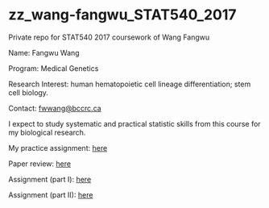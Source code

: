 # zz_wang-fangwu_STAT540_2017
Private repo for STAT540 2017 coursework of Wang Fangwu

Name: Fangwu Wang

Program: Medical Genetics

Research Interest: human hematopoietic cell lineage differentiation; stem cell biology.

Contact: fwwang@bccrc.ca

I expect to study systematic and practical statistic skills from this course for my biological research.

My practice assignment: [here](https://github.com/STAT540-UBC/zz_wang-fangwu_STAT540_2017/tree/master/Practice%20Assignment)  

Paper review: [here](https://github.com/STAT540-UBC/zz_wang-fangwu_STAT540_2017/blob/master/Paper%20review/Paper%20review.md)

Assignment (part I): [here](https://github.com/STAT540-UBC/zz_wang-fangwu_STAT540_2017/blob/master/Analysis%20assignment/Part%20I/Assignment_I.md)

Assignment (part II):
[here](https://github.com/STAT540-UBC/zz_wang-fangwu_STAT540_2017/blob/master/Analysis%20assignment/Part%20II/Assignment_II.md)